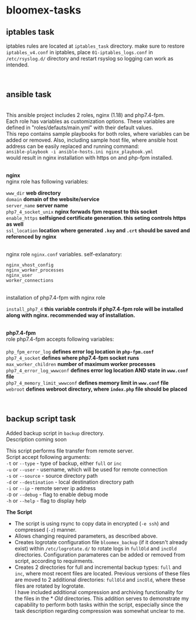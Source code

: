 # bloomex-tasks
## iptables task
iptables rules are located at `iptables_task` directory.
make sure to restore `iptables_v4.conf` in iptables, place `01-iptables_logs.conf` in `/etc/rsyslog.d/` directory and restart rsyslog so logging can work as intended.
  
<br>

## ansible task
 \
This ansible project includes 2 roles, nginx (1.18) and php7.4-fpm. \
Each role has variables as customization options. 
These variables are defined in "roles/defauts/main.yml" with their default values.  
This repo contains sample playbooks for both roles, where variables can be added or removed. 
Also, including sample host file, where ansible host address can be easily replaced and running command:  
`ansible-playbook -i ansible-hosts.ini nginx_playbook.yml` \
would result in nginx installation with https on and php-fpm installed.
 

 \
**nginx** \
nginx role has following variables:

`www_dir`		**web directory** \
`domain`		**domain of the website/service** \
`server_name`		**server name** \
`php7_4_socket_unix`	**nginx forwads fpm request to this socket** \
`enable_https`		**selfsigned certificate generation. this seting controls https as well** \
`ssl_location`		**location where generated `.key` and `.crt` should be saved and referenced by nginx** 
 
 
 \
nginx role `nginx.conf` variables. self-exlanatory: 

`nginx_vhost_config` \
`nginx_worker_processes` \
`nginx_user` \
`worker_connections` 

\
installation of php7.4-fpm with nginx role

`install_php7_4` **this variable controls if php7.4-fpm role will be installed along with nginx. recommended way of installation.** 


\
**php7.4-fpm** \
role php7.4-fpm accepts following variables: \
 \
`php_fpm_error_log`		**defines error log location in `php-fpm.conf`** \
`php7_4_socket`			**defines where php7.4-fpm socket runs** \
`max_worker_children`		**number of maximum worker processes** \
`php7_4_error_log_wwwconf`	**defines error log location AND state in `www.conf` file** \
`php7_4_memory_limit_wwwconf`	**defines memory limit in `www.conf` file** \
`webroot` 			**defines webroot directory, where `index.php` file should be placed**  
  
<br>
  
## backup script task
Added backup script in `backup` directory.  
Description coming soon

This script performs file transfer from remote server.  
Script accept following arguments:  
`-t` or `--type` - type of backup, either `full` or `inc`  
`-u` or `--user` - username, which will be used for remote connection   
`-s` or `--source` - source directory path  
`-d` or `--destination` - local destination directory path  
`-i` or `--ip` - remote server ip address  
`-D` or `--debug` - flag to enable debug mode  
`-h` or `--help` - flag to display help  


**The Script**
- The script is using rsync to copy data in encrypted (`-e ssh`) and compressed (`-z`) manner.  
- Allows changing required parameters, as described above.  
- Creates logrotate configuration file `bloomex_backup` (if it doesn't already exist) within `/etc/logrotate.d/` to rotate logs in `fullOld` and `incOld` directories. Configuration paramateres can be added or removed from script, according to requirments.  
- Creates 2 directories for full and incremental backup types: `full` and `inc`, where most recent files are located. Previous versions of these files are moved to 2 additional directories: `fullOld` and `incOld`, where these files are rotated by logrotate.    
I have included additional compression and archiving functionality for the files in the * *Old* directories. This addition serves to demonstrate my capability to perform both tasks within the script, especially since the task description regarding compression was somewhat unclear to me.  
  

